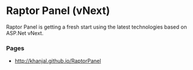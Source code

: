 # Raptor Panel (vNext)
Raptor Panel is getting a fresh start using the latest technologies based on ASP.Net vNext.

### Pages
* http://khanjal.github.io/RaptorPanel
